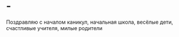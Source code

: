 # -
Поздравляю с началом каникул, начальная школа, весёлые дети, счастливые учителя, милые родители
